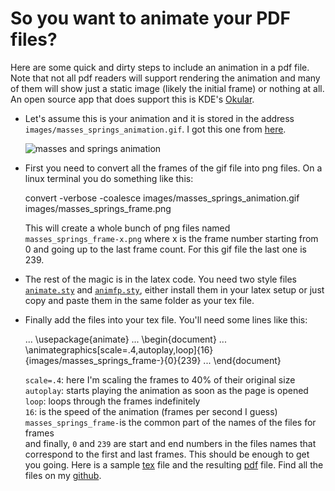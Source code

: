 # So you want to animate your PDF files?

Here are some quick and dirty steps to include an animation in a pdf file.  
Note that not all pdf readers will support rendering the animation and many of them will show just a static image (likely the initial frame) or nothing at all. An open source app that does support this is KDE's [Okular](https://okular.kde.org/).

*   Let's assume this is your animation and it is stored in the address `images/masses_springs_animation.gif`. I got this one from [here](https://www.acs.psu.edu/drussell/Demos/multi-dof-springs/multi-dof-springs.html).  

    ![masses and springs animation](images/2022_12_12/masses_springs_animation.gif)

*   First you need to convert all the frames of the gif file into png files. On a linux terminal you do something like this:

    convert -verbose -coalesce images/masses\_springs\_animation.gif images/masses\_springs\_frame.png

    This will create a whole bunch of png files named `masses_springs_frame-x.png` where x is the frame number starting from 0 and going up to the last frame count. For this gif file the last one is 239.
*   The rest of the magic is in the latex code. You need two style files [`animate.sty`](https://github.com/k1monfared/terminal/blob/main/latex/animate_pdf/animate.sty) and [`animfp.sty`](https://github.com/k1monfared/terminal/blob/main/latex/animate_pdf/animfp.sty), either install them in your latex setup or just copy and paste them in the same folder as your tex file.
*   Finally add the files into your tex file. You'll need some lines like this:

    ...
    \\usepackage{animate}
    ...
    \\begin{document}
        ...
        \\animategraphics\[scale=.4,autoplay,loop\]{16}{images/masses\_springs\_frame-}{0}{239}
        ...
    \\end{document}

    `scale=.4`: here I'm scaling the frames to 40% of their original size  
    `autoplay`: starts playing the animation as soon as the page is opened  
    `loop`: loops through the frames indefinitely  
    `16`: is the speed of the animation (frames per second I guess)  
    `masses_springs_frame-`is the common part of the names of the files for frames  
    and finally, `0` and `239` are start and end numbers in the files names that correspond to the first and last frames.
This should be enough to get you going. Here is a sample [tex](https://github.com/k1monfared/terminal/blob/main/latex/animate_pdf/simple_animation.tex) file and the resulting [pdf](https://github.com/k1monfared/terminal/blob/main/latex/animate_pdf/simple_animation.pdf) file. Find all the files on my [github](https://github.com/k1monfared/terminal/tree/main/latex/animate_pdf).
